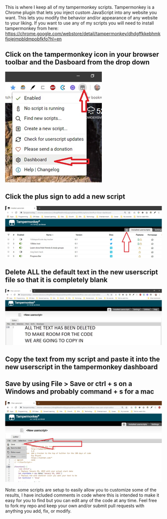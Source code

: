 This is where I keep all of my tampermonkey scripts.
Tampermonkey is a Chrome plugin that lets you inject custom JavaScript into any website you want.
This lets you modify the behavior and/or appearance of any website to your liking.
If you want to use any of my scripts you will need to install tampermonkey from here: 
https://chrome.google.com/webstore/detail/tampermonkey/dhdgffkkebhmkfjojejmpbldmpobfkfo?hl=en

## Click on the tampermonkey icon in your browser toolbar and the Dasboard from the drop down
![tampermonkey icon](/howToPics/SelectTamperMonkeyDashboard.jpg?raw=true "tampermonkey icon")

## Click the plus sign to add a new script
![plus sign](/howToPics/clickOnPlus.jpg?raw=true "plus sign")

## Delete ALL the default text in the new userscript file so that it is completely blank
![deleted text](/howToPics/deleteAllTextToMakeRoomForNewCode.jpg?raw=true "deleted text")

## Copy the text from my script and paste it into the new userscript in the tampermonkey dashboard

## Save by using File > Save or ctrl + s on a Windows and probably command + s for a mac
![copied in code file save](/howToPics/copiedInCodeFileSave.jpg?raw=true "copied in code file > save")

Note: some scripts are setup to easily allow you to customize some of the results, I have included comments in code where this is intended to make it easy for you to find but you can edit any of the code at any time. Feel free to fork my repo and keep your own and/or submit pull requests with anything you add, fix, or modify. 